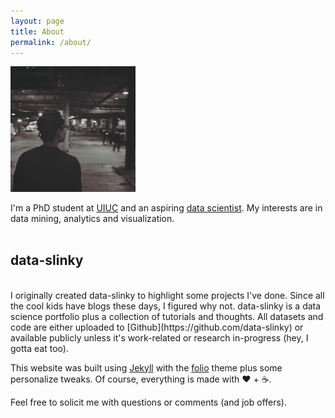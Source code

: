 ```yaml
---
layout: page
title: About
permalink: /about/
---
```

<div class="col one left">
<img src="/img/profile.jpg" width="200">
</div>

I'm a PhD student at [UIUC](http://illinois.edu/) and an aspiring 
[data scientist](http://i.giphy.com/ize2r20ICQONq.gif). My interests are in data mining, 
analytics and visualization.
<br><br>

## data-slinky
<br>
I originally created data-slinky to highlight some projects I've done. Since all the cool 
kids have blogs these days, I figured why not. data-slinky is a data science portfolio plus 
a collection of tutorials and thoughts. All datasets and code are either uploaded to
[Github](https://github.com/data-slinky) or available publicly unless it's work-related or
research in-progress (hey, I gotta eat too).

This website was built using [Jekyll](http://jekyllrb.com) with the
[folio](https://github.com/bogoli/-folio) theme plus some personalize tweaks. Of course, 
everything is made with &#9829; + &#9749;.


<span class="contacticon center">
	<a href="mailto:mailto:&#106;&#107;&#110;&#103;&#117;&#121;&#101;&#050;&#064;&#105;&#108;&#108;&#105;&#110;&#111;&#105;&#115;&#046;&#101;&#100;&#117;"><i class="fa fa-envelope-square"></i></a>
	<a href="https://github.com/data-slinky" target="_blank"><i class="fa fa-github-square"></i></a>
	<a href="https://www.linkedin.com/in/john-nguyen-0235a012" target="_blank"><i class="fa fa-linkedin-square"></i></a>
	<a href="https://www.facebook.com/john.k.nguyen" target="_blank"><i class="fa fa-facebook-square"></i></a>
</span>

<div class="col three caption">
	Feel free to solicit me with questions or comments (and job offers).
</div>

